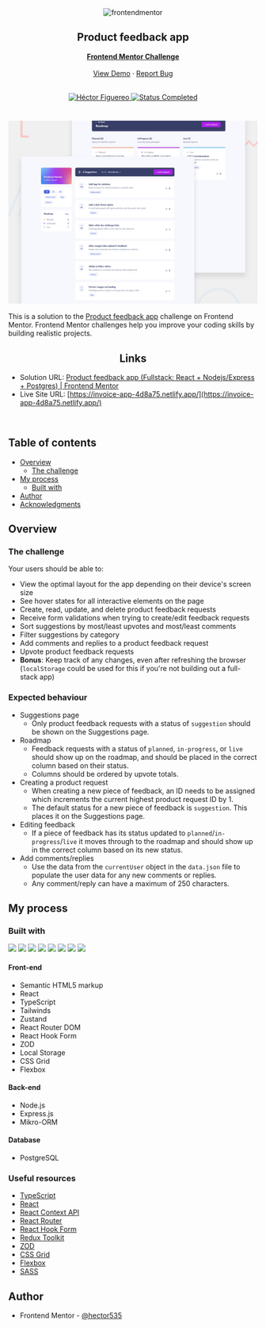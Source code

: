 <div id="top"></div>

<div align="center">
  <img src="https://www.frontendmentor.io/static/images/logo-mobile.svg" alt="frontendmentor" width="80">

  <h2 align="center">Product feedback app</h2>
  <p align="center">
    <a href="https://www.frontendmentor.io/challenges/product-feedback-app-wbvUYqjR6" target="_blank"><strong>Frontend Mentor Challenge</strong></a>
    <br />
    <br />
    <a href="https://invoice-app-4d8a75.netlify.app/">View Demo</a>
    ·
    <a href="https://github.com/hector535/product-feedback-app/issues" target="_blank">Report Bug</a>
    <br />
    <br />
  </p>
</div>

<!-- Bagdes -->
<div align="center">
  <!-- Profile -->
  <a href="https://www.frontendmentor.io/profile/hector535" target="_blank">
    <img src="https://img.shields.io/badge/Profile-Héctor%20Figuereo-76b5c5?style=for-the-badge&logo=frontendmentor" alt="Héctor Figuereo">
  </a>
  <!-- Status -->
  <a href="#">
    <img src="https://img.shields.io/badge/Status-Completed-brightgreen?style=for-the-badge" alt="Status Completed">
  </a>

</div>

#

<div align="center">

![](./design/preview.jpg)

</div>

This is a solution to the [Product feedback app](https://www.frontendmentor.io/challenges/product-feedback-app-wbvUYqjR6) challenge on Frontend Mentor. Frontend Mentor challenges help you improve your coding skills by building realistic projects.

<h2 align="center">Links</h2>

- Solution URL: [Product feedback app (Fullstack: React + Nodejs/Express + Postgres) | Frontend Mentor](https://www.frontendmentor.io/solutions/invoice-app-react-typescript-redux-toolkit-scss-iHo0UaB0P0)
- Live Site URL: [https://invoice-app-4d8a75.netlify.app/](https://invoice-app-4d8a75.netlify.app/)

<br>

## Table of contents

- [Overview](#overview)
  - [The challenge](#the-challenge)
- [My process](#my-process)
  - [Built with](#built-with)
- [Author](#author)
- [Acknowledgments](#acknowledgments)

## Overview

### The challenge

Your users should be able to:

- View the optimal layout for the app depending on their device's screen size
- See hover states for all interactive elements on the page
- Create, read, update, and delete product feedback requests
- Receive form validations when trying to create/edit feedback requests
- Sort suggestions by most/least upvotes and most/least comments
- Filter suggestions by category
- Add comments and replies to a product feedback request
- Upvote product feedback requests
- **Bonus**: Keep track of any changes, even after refreshing the browser (`localStorage` could be used for this if you're not building out a full-stack app)

### Expected behaviour

- Suggestions page
  - Only product feedback requests with a status of `suggestion` should be shown on the Suggestions page.
- Roadmap
  - Feedback requests with a status of `planned`, `in-progress`, or `live` should show up on the roadmap, and should be placed in the correct column based on their status.
  - Columns should be ordered by upvote totals.
- Creating a product request
  - When creating a new piece of feedback, an ID needs to be assigned which increments the current highest product request ID by 1.
  - The default status for a new piece of feedback is `suggestion`. This places it on the Suggestions page.
- Editing feedback
  - If a piece of feedback has its status updated to `planned`/`in-progress`/`live` it moves through to the roadmap and should show up in the correct column based on its new status.
- Add comments/replies
  - Use the data from the `currentUser` object in the `data.json` file to populate the user data for any new comments or replies.
  - Any comment/reply can have a maximum of 250 characters.

## My process

### Built with

<!-- Bagdes -->

![](https://img.shields.io/badge/HTML5-E34F26?style=for-the-badge&logo=html5&logoColor=white)
![](https://img.shields.io/badge/sass-CC6699?style=for-the-badge&logo=sass&logoColor=white)
![](https://shields.io/badge/TypeScript-3178C6?style=for-the-badge&logo=TypeScript&logoColor=FFF)
![](https://img.shields.io/badge/-ReactJs-61DAFB?logo=react&logoColor=white&style=for-the-badge)
![](https://img.shields.io/badge/-React%20Router-CA4245?style=for-the-badge&logo=react-router&logoColor=FFF)
![](https://img.shields.io/badge/-React%20Hook%20Form-EC5990?style=for-the-badge&logo=react-hook-form&logoColor=white)
![](https://img.shields.io/badge/-Redux%20Toolkit%20-764ABC?style=for-the-badge&logo=redux&logoColor=white)
![](https://img.shields.io/badge/Git-F05032?style=for-the-badge&logo=git&logoColor=white)

#### Front-end

- Semantic HTML5 markup
- React
- TypeScript
- Tailwinds
- Zustand
- React Router DOM
- React Hook Form
- ZOD
- Local Storage
- CSS Grid
- Flexbox

#### Back-end

- Node.js
- Express.js
- Mikro-ORM

#### Database

- PostgreSQL

### Useful resources

- [TypeScript](https://www.typescriptlang.org/docs/)
- [React](https://reactjs.org/docs/getting-started.html)
- [React Context API](https://reactjs.org/docs/context.html)
- [React Router](https://reactrouter.com/en/main)
- [React Hook Form](https://react-hook-form.com/get-started)
- [Redux Toolkit](https://redux-toolkit.js.org/)
- [ZOD](https://zod.dev/?id=arrays)
- [CSS Grid](https://css-tricks.com/snippets/css/complete-guide-grid/)
- [Flexbox](https://css-tricks.com/snippets/css/a-guide-to-flexbox/)
- [SASS](https://sass-lang.com/documentation/modules)

## Author

- Frontend Mentor - [@hector535](https://www.frontendmentor.io/profile/hector535)
